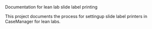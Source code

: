 Documentation for lean lab slide label printing

This project documents the process for settingup slide label printers in CaseManager
for lean labs. 
